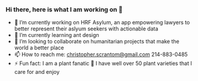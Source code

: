 ### Hi there, here is what I am working on 👋

- 🔭 I’m currently working on HRF Asylum, an app empowering lawyers to better represent their aslyum seekers with actionable data
- 🌱 I’m currently learning ant design
- 👯 I’m looking to collaborate on humanitarian projects that make the world a better place
- 📫 How to reach me: christopher.scrantom@gmail.com 214-883-0485
- ⚡ Fun fact: I am a plant fanatic 🌱 I have well over 50 plant varieties that I care for and enjoy

<!-- 
- 🤔 I’m looking for help with ... nothing, I'm doing alright!
- 💬 Ask me about ...   -->

